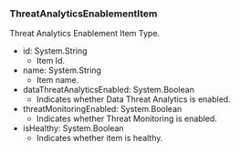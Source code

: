 ### ThreatAnalyticsEnablementItem
Threat Analytics Enablement Item Type.

- id: System.String
  - Item Id.
- name: System.String
  - Item name.
- dataThreatAnalyticsEnabled: System.Boolean
  - Indicates whether Data Threat Analytics is enabled.
- threatMonitoringEnabled: System.Boolean
  - Indicates whether Threat Monitoring is enabled.
- isHealthy: System.Boolean
  - Indicates whether item is healthy.
